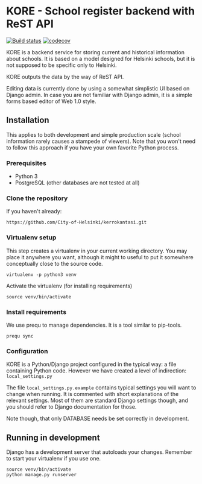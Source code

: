KORE - School register backend with ReST API
============================================
[![Build status](https://travis-ci.org/City-of-Helsinki/kore.svg?branch=master)](https://travis-ci.org/City-of-Helsinki/kore)
[![codecov](https://codecov.io/gh/City-of-Helsinki/kore/branch/master/graph/badge.svg)](https://codecov.io/gh/City-of-Helsinki/kore)

KORE is a backend service for storing current and historical information about
schools. It is based on a model designed for Helsinki schools, but it is not
supposed to be specific only to Helsinki.

KORE outputs the data by the way of ReST API.

Editing data is currently done by using a somewhat simplistic UI based on
Django admin. In case you are not familiar with Django admin, it is a simple
forms based editor of Web 1.0 style.

## Installation

This applies to both development and simple production scale (school
information rarely causes a stampede of viewers). Note that you
won't need to follow this approach if you have your own favorite Python
process.

### Prerequisites

* Python 3
* PostgreSQL (other databases are not tested at all)

### Clone the repository
If you haven't already:
```
https://github.com/City-of-Helsinki/kerrokantasi.git
```

### Virtualenv setup

This step creates a virtualenv in your current working directory. You may
place it anywhere you want, although it might to useful to put it somewhere
conceptually close to the source code.

```
virtualenv -p python3 venv
```

Activate the virtualenv (for installing requirements)
```
source venv/bin/activate
```

### Install requirements

We use prequ to manage dependencies. It is a tool similar to pip-tools.
```
prequ sync
```

### Configuration

KORE is a Python/Django project configured in the typical way: a file
containing Python code. However we have created a level of indirection:
`local_settings.py`

The file `local_settings.py.example` contains typical settings you will want
to change when running. It is commented with short explanations of the
relevant settings. Most of them are standard Django settings though, and you
should refer to Django documentation for those.

Note though, that only DATABASE needs be set correctly in development.

## Running in development
Django has a development server that autoloads your changes. Remember to
start your virtualenv if you use one.
```
source venv/bin/activate
python manage.py runserver
```
